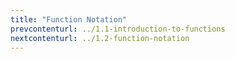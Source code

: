 ```yaml
---
title: "Function Notation"
prevcontenturl: ../1.1-introduction-to-functions
nextcontenturl: ../1.2-function-notation
---
```


